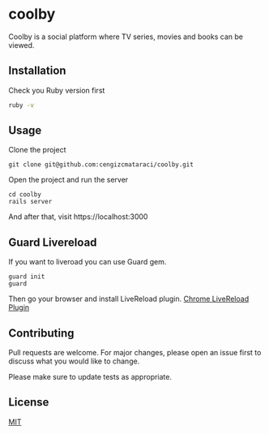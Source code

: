 # coolby

Coolby is a social platform where TV series, movies and books can be viewed.

## Installation

Check you Ruby version first
```bash
ruby -v
```

## Usage

Clone the project
```
git clone git@github.com:cengizcmataraci/coolby.git
```
Open the project and run the server
```
cd coolby
rails server
```
And after that, visit https://localhost:3000

## Guard Livereload

If you want to liveroad you can use Guard gem.
```
guard init
guard
```
Then go your browser and install LiveReload plugin. [Chrome LiveReload Plugin](https://chrome.google.com/webstore/detail/livereload/jnihajbhpnppcggbcgedagnkighmdlei?hl=en)

## Contributing
Pull requests are welcome. For major changes, please open an issue first to discuss what you would like to change.

Please make sure to update tests as appropriate.

## License
[MIT](https://choosealicense.com/licenses/mit/)
